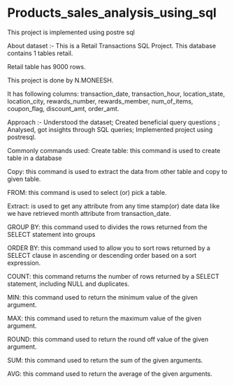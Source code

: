 # Products_sales_analysis_using_sql
This project is implemented using postre sql

About dataset :- 
This is a Retail Transactions SQL Project. This database contains 1 tables retail.


Retail table has 9000 rows.


This project is done by N.MONEESH.	


It has following columns:
transaction_date, transaction_hour, location_state, location_city, rewards_number, rewards_member, num_of_items, coupon_flag, discount_amt, order_amt.	


Approach :- 
Understood the dataset; 
Created beneficial query questions ; 
Analysed, got insights through SQL queries; 
Implemented project using postresql. 

Commonly commands used:
Create table: this command is used to create table in a database 


Copy: this command is used to extract the data from other table and copy to given table.


FROM: this command is used to select (or) pick a table.


Extract: is used to get any attribute from any time stamp(or) date data like we have retrieved month attribute from transaction_date.


GROUP BY: this command used to divides the rows returned from the SELECT statement into groups


ORDER BY: this command used to allow you to sort rows returned by a SELECT clause in ascending or descending order based on a sort expression.


COUNT: this command returns the number of rows returned by a  SELECT statement, including NULL and duplicates.


MIN: this command used to return the minimum value of the given argument.


MAX: this command used to return the maximum value of the given argument.


ROUND: this command used to return the round off value of the given argument.


SUM: this command used to return the sum of the given arguments.


AVG: this command used to return the average of the given arguments.

